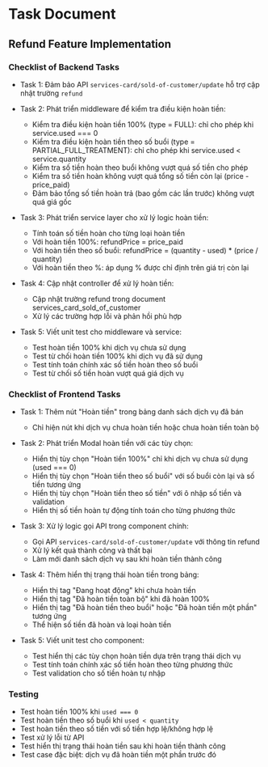 # Task Document

## Refund Feature Implementation

### Checklist of Backend Tasks

- Task 1: Đảm bảo API `services-card/sold-of-customer/update` hỗ trợ cập nhật trường `refund`
- Task 2: Phát triển middleware để kiểm tra điều kiện hoàn tiền:

  - Kiểm tra điều kiện hoàn tiền 100% (type = FULL): chỉ cho phép khi service.used === 0
  - Kiểm tra điều kiện hoàn tiền theo số buổi (type = PARTIAL_FULL_TREATMENT): chỉ cho phép khi service.used < service.quantity
  - Kiểm tra số tiền hoàn theo buổi không vượt quá số tiền cho phép
  - Kiểm tra số tiền hoàn không vượt quá tổng số tiền còn lại (price - price_paid)
  - Đảm bảo tổng số tiền hoàn trả (bao gồm các lần trước) không vượt quá giá gốc

- Task 3: Phát triển service layer cho xử lý logic hoàn tiền:

  - Tính toán số tiền hoàn cho từng loại hoàn tiền
  - Với hoàn tiền 100%: refundPrice = price_paid
  - Với hoàn tiền theo số buổi: refundPrice = (quantity - used) \* (price / quantity)
  - Với hoàn tiền theo %: áp dụng % được chỉ định trên giá trị còn lại

- Task 4: Cập nhật controller để xử lý hoàn tiền:

  - Cập nhật trường refund trong document services_card_sold_of_customer
  - Xử lý các trường hợp lỗi và phản hồi phù hợp

- Task 5: Viết unit test cho middleware và service:
  - Test hoàn tiền 100% khi dịch vụ chưa sử dụng
  - Test từ chối hoàn tiền 100% khi dịch vụ đã sử dụng
  - Test tính toán chính xác số tiền hoàn theo số buổi
  - Test từ chối số tiền hoàn vượt quá giá dịch vụ

### Checklist of Frontend Tasks

- Task 1: Thêm nút "Hoàn tiền" trong bảng danh sách dịch vụ đã bán

  - Chỉ hiện nút khi dịch vụ chưa hoàn tiền hoặc chưa hoàn tiền toàn bộ

- Task 2: Phát triển Modal hoàn tiền với các tùy chọn:

  - Hiển thị tùy chọn "Hoàn tiền 100%" chỉ khi dịch vụ chưa sử dụng (used === 0)
  - Hiển thị tùy chọn "Hoàn tiền theo số buổi" với số buổi còn lại và số tiền tương ứng
  - Hiển thị tùy chọn "Hoàn tiền theo số tiền" với ô nhập số tiền và validation
  - Hiển thị số tiền hoàn tự động tính toán cho từng phương thức

- Task 3: Xử lý logic gọi API trong component chính:

  - Gọi API `services-card/sold-of-customer/update` với thông tin refund
  - Xử lý kết quả thành công và thất bại
  - Làm mới danh sách dịch vụ sau khi hoàn tiền thành công

- Task 4: Thêm hiển thị trạng thái hoàn tiền trong bảng:

  - Hiển thị tag "Đang hoạt động" khi chưa hoàn tiền
  - Hiển thị tag "Đã hoàn tiền toàn bộ" khi đã hoàn 100%
  - Hiển thị tag "Đã hoàn tiền theo buổi" hoặc "Đã hoàn tiền một phần" tương ứng
  - Thể hiện số tiền đã hoàn và loại hoàn tiền

- Task 5: Viết unit test cho component:
  - Test hiển thị các tùy chọn hoàn tiền dựa trên trạng thái dịch vụ
  - Test tính toán chính xác số tiền hoàn theo từng phương thức
  - Test validation cho số tiền hoàn tự nhập

### Testing

- Test hoàn tiền 100% khi `used === 0`
- Test hoàn tiền theo số buổi khi `used < quantity`
- Test hoàn tiền theo số tiền với số tiền hợp lệ/không hợp lệ
- Test xử lý lỗi từ API
- Test hiển thị trạng thái hoàn tiền sau khi hoàn tiền thành công
- Test case đặc biệt: dịch vụ đã hoàn tiền một phần trước đó
